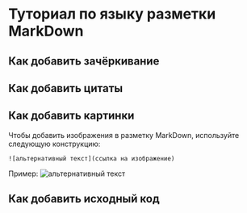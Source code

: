 # Туториал по языку разметки MarkDown

## Как добавить зачёркивание
## Как добавить цитаты
## Как добавить картинки
Чтобы добавить изображения в разметку MarkDown, используйте следующую конструкцию:
```
![альтернативный текст](ссылка на изображение)
```
Пример:
![альтернативный текст](https://funart.pro/uploads/posts/2021-03/1617048969_52-p-oboi-krasivie-peizazhi-prirodi-56.jpg)

## Как добавить исходный код